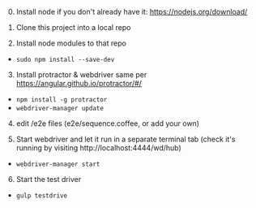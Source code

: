 0. Install node if you don't already have it: https://nodejs.org/download/

1. Clone this project into a local repo

2. Install node modules to that repo
  - `sudo npm install --save-dev`

3. Install protractor & webdriver same per https://angular.github.io/protractor/#/
  - `npm install -g protractor`
  - `webdriver-manager update`

4. edit /e2e files (e2e/sequence.coffee, or add your own)

5. Start webdriver and let it run in a separate terminal tab (check it's running by visiting http://localhost:4444/wd/hub)
  - `webdriver-manager start`

6. Start the test driver
  - `gulp testdrive`

